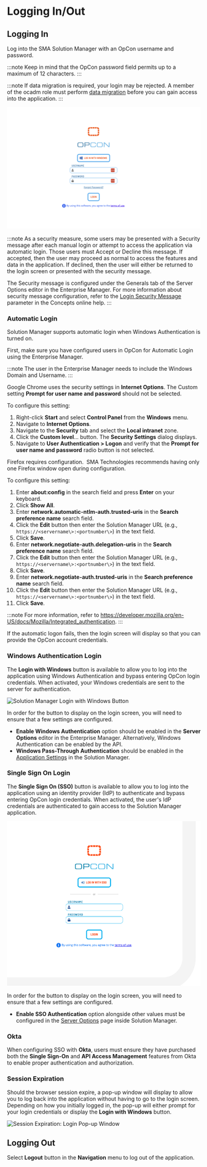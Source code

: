 # Logging In/Out

## Logging In

Log into the SMA Solution Manager with an OpCon username and password.

:::note
Keep in mind that the OpCon password field permits up to a maximum of 12 characters.
:::

:::note
If data migration is required, your login may be rejected. A member of the ocadm role must perform [data migration](Migrating-Data.md) before you can gain access into the application.
:::

![Solution Manager Login Screen](../../../Resources/Images/SM/Login2.png "Solution Manager Login Screen")

:::note
As a security measure, some users may be presented with a Security message after each manual login or attempt to access the application via automatic login. Those users must Accept or Decline this message. If accepted, then the user may proceed as normal to access the features and data in the application. If declined, then the user will either be returned to the login screen or presented with the security message.

The Security message is configured under the Generals tab of the Server Options editor in the Enterprise Manager. For more information about security message configuration, refer to the [Login Security Message](../../../administration/server-options.md#general) parameter in the Concepts online help.
:::

### Automatic Login

Solution Manager supports automatic login when Windows Authentication is turned on.

First, make sure you have configured users in OpCon for Automatic Login using the Enterprise Manager.

:::note
The user in the Enterprise Manager needs to include the Windows Domain and Username.
:::

Google Chrome uses the security settings in **Internet Options**. The Custom setting **Prompt for user name and password** should not be selected.

To configure this setting:

1. Right-click **Start** and select **Control Panel** from the **Windows** menu.
2. Navigate to **Internet Options**.
3. Navigate to the **Security** tab and select the **Local intranet** zone.
4. Click the **Custom level**... button. The **Security Settings** dialog displays.
5. Navigate to **User Authentication \> Logon** and verify that the **Prompt for user name and password** radio button is not selected.

Firefox requires configuration.  SMA Technologies recommends having only one Firefox window open during configuration.

To configure this setting:

1. Enter **about:config** in the search field and press **Enter** on your keyboard.
2. Click **Show All**.
3. Enter **network.automatic-ntlm-auth.trusted-uris** in the **Search
   preference name** search field.
4. Click the **Edit** button then enter the Solution Manager URL (e.g., `https://<servername\>:<portnumber\>`) in the text field.
5. Click **Save**.
6. Enter **network.negotiate-auth.delegation-uris** in the **Search preference name** search field.
7. Click the **Edit** button then enter the Solution Manager URL (e.g., `https://<servername\>:<portnumber\>`) in the text field.
8. Click **Save**.
9. Enter **network.negotiate-auth.trusted-uris** in the **Search preference name** search field.
10. Click the **Edit** button then enter the Solution Manager URL (e.g., `https://<servername\>:<portnumber\>`) in the text field.
11. Click **Save**.

:::note
For more information, refer to <https://developer.mozilla.org/en-US/docs/Mozilla/Integrated_authentication>.
:::

If the automatic logon fails, then the login screen will display so that you can provide the OpCon account credentials.

### Windows Authentication Login

The **Login with Windows** button is available to allow you to log into the application using Windows Authentication and bypass entering OpCon login credentials. When activated, your Windows credentials are sent to the server for authentication.

![Solution Manager Login with Windows Button](../../../Resources/Images/SM/Login-with-Windows.png "Solution Manager Login with Windows Button")

In order for the button to display on the login screen, you will need to ensure that a few settings are configured.

- **Enable Windows Authentication** option should be enabled in the **Server Options** editor in the Enterprise Manager. Alternatively, Windows Authentication can be enabled by the API.
- **Windows Pass-Through Authentication** should be enabled in the [Application Settings](Configuring-Application-Settings.md) in the Solution Manager.

### Single Sign On Login

The **Single Sign On (SSO)** button is available to allow you to log into the application using an identity provider (IdP) to authenticate and bypass entering OpCon login credentials. When activated, the user's IdP credentials are authenticated to gain access to the Solution Manager application.

![Solution Manager Login with SSO Button](../../../Resources/Images/SM/Login-with-SSO.png "Solution Manager Login with SSO Button")

In order for the button to display on the login screen, you will need to ensure that a few settings are configured.

- **Enable SSO Authentication** option alongside other values must be configured in the [Server Options](../Solution-Manager/Library/ServerOptions/Managing-SSO-Configurations.md) page inside Solution Manager.

### Okta
When configuring SSO with **Okta**, users must ensure they have purchased both the **Single Sign-On** and **API Access Management** features from Okta to enable proper authentication and authorization.

### Session Expiration

Should the browser session expire, a pop-up window will display to allow you to log back into the application without having to go to the login screen. Depending on how you initially logged in, the pop-up will either prompt for your login credentials or display the **Login with Windows** button.

![Session Expiration: Login Pop-up Window](../../../Resources/Images/SM/Login-Pop-up.png "Session Expiration: Login Pop-up Window")

## Logging Out

Select **Logout** button in the **Navigation** menu to log out of the application.
